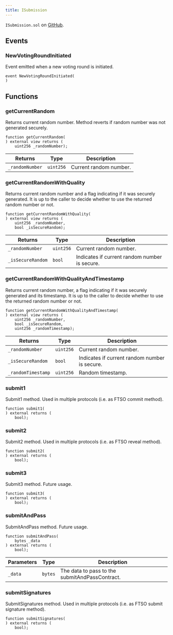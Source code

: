 ```yaml
---
title: ISubmission
---
```


<!-- This is an autogenerated file. Do not edit! -->

`ISubmission.sol` on [GitHub](https://github.com/flare-foundation/flare-smart-contracts-v2/blob/main/contracts/userInterfaces/ISubmission.sol).

## Events

### NewVotingRoundInitiated

Event emitted when a new voting round is initiated.

```solidity
event NewVotingRoundInitiated(
)
```

## Functions

### getCurrentRandom

Returns current random number. Method reverts if random number was not generated securely.

```solidity
function getCurrentRandom(
) external view returns (
    uint256 _randomNumber);
```

| Returns         | Type      | Description            |
| --------------- | --------- | ---------------------- |
| `_randomNumber` | `uint256` | Current random number. |

### getCurrentRandomWithQuality

Returns current random number and a flag indicating if it was securely generated.
It is up to the caller to decide whether to use the returned random number or not.

```solidity
function getCurrentRandomWithQuality(
) external view returns (
    uint256 _randomNumber,
    bool _isSecureRandom);
```

| Returns           | Type      | Description                                   |
| ----------------- | --------- | --------------------------------------------- |
| `_randomNumber`   | `uint256` | Current random number.                        |
| `_isSecureRandom` | `bool`    | Indicates if current random number is secure. |

### getCurrentRandomWithQualityAndTimestamp

Returns current random number, a flag indicating if it was securely generated and its timestamp.
It is up to the caller to decide whether to use the returned random number or not.

```solidity
function getCurrentRandomWithQualityAndTimestamp(
) external view returns (
    uint256 _randomNumber,
    bool _isSecureRandom,
    uint256 _randomTimestamp);
```

| Returns            | Type      | Description                                   |
| ------------------ | --------- | --------------------------------------------- |
| `_randomNumber`    | `uint256` | Current random number.                        |
| `_isSecureRandom`  | `bool`    | Indicates if current random number is secure. |
| `_randomTimestamp` | `uint256` | Random timestamp.                             |

### submit1

Submit1 method. Used in multiple protocols (i.e. as FTSO commit method).

```solidity
function submit1(
) external returns (
    bool);
```

### submit2

Submit2 method. Used in multiple protocols (i.e. as FTSO reveal method).

```solidity
function submit2(
) external returns (
    bool);
```

### submit3

Submit3 method. Future usage.

```solidity
function submit3(
) external returns (
    bool);
```

### submitAndPass

SubmitAndPass method. Future usage.

```solidity
function submitAndPass(
    bytes _data
) external returns (
    bool);
```

| Parameters | Type    | Description                                    |
| ---------- | ------- | ---------------------------------------------- |
| `_data`    | `bytes` | The data to pass to the submitAndPassContract. |

### submitSignatures

SubmitSignatures method. Used in multiple protocols (i.e. as FTSO submit signature method).

```solidity
function submitSignatures(
) external returns (
    bool);
```
